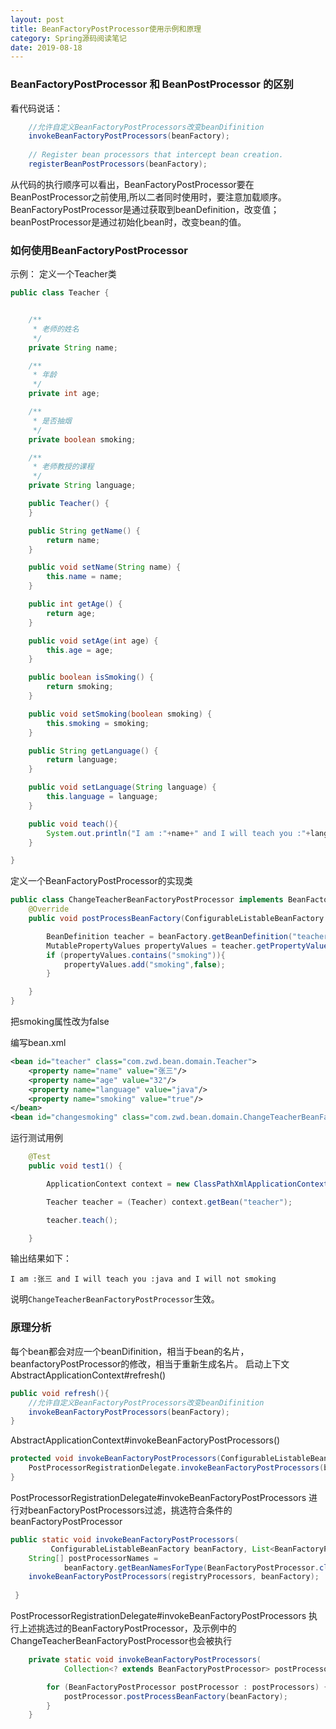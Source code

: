 ```yaml
---
layout: post
title: BeanFactoryPostProcessor使用示例和原理
category: Spring源码阅读笔记
date: 2019-08-18
---
```


### BeanFactoryPostProcessor 和 BeanPostProcessor 的区别
看代码说话：
```java
    //允许自定义BeanFactoryPostProcessors改变beanDifinition
    invokeBeanFactoryPostProcessors(beanFactory);
    
    // Register bean processors that intercept bean creation.
    registerBeanPostProcessors(beanFactory);
```
从代码的执行顺序可以看出，BeanFactoryPostProcessor要在BeanPostProcessor之前使用,所以二者同时使用时，要注意加载顺序。
BeanFactoryPostProcessor是通过获取到beanDefinition，改变值；beanPostProcessor是通过初始化bean时，改变bean的值。
### 如何使用BeanFactoryPostProcessor

示例：
定义一个Teacher类
```java
public class Teacher {


	/**
	 * 老师的姓名
	 */
	private String name;

	/**
	 * 年龄
	 */
	private int age;

	/**
	 * 是否抽烟
	 */
	private boolean smoking;

	/**
	 * 老师教授的课程
	 */
	private String language;

	public Teacher() {
	}

	public String getName() {
		return name;
	}

	public void setName(String name) {
		this.name = name;
	}

	public int getAge() {
		return age;
	}

	public void setAge(int age) {
		this.age = age;
	}

	public boolean isSmoking() {
		return smoking;
	}

	public void setSmoking(boolean smoking) {
		this.smoking = smoking;
	}

	public String getLanguage() {
		return language;
	}

	public void setLanguage(String language) {
		this.language = language;
	}

	public void teach(){
		System.out.println("I am :"+name+" and I will teach you :"+language + " and I "+(smoking?"will":"will not")+" smoking");
	}

}

```

定义一个BeanFactoryPostProcessor的实现类
```java
public class ChangeTeacherBeanFactoryPostProcessor implements BeanFactoryPostProcessor {
	@Override
	public void postProcessBeanFactory(ConfigurableListableBeanFactory beanFactory) throws BeansException {

		BeanDefinition teacher = beanFactory.getBeanDefinition("teacher");
		MutablePropertyValues propertyValues = teacher.getPropertyValues();
		if (propertyValues.contains("smoking")){
			propertyValues.add("smoking",false);
		}

	}
}

```
把smoking属性改为false

编写bean.xml
```xml
<bean id="teacher" class="com.zwd.bean.domain.Teacher">
    <property name="name" value="张三"/>
    <property name="age" value="32"/>
    <property name="language" value="java"/>
    <property name="smoking" value="true"/>
</bean>
<bean id="changesmoking" class="com.zwd.bean.domain.ChangeTeacherBeanFactoryPostProcessor"/>
```

运行测试用例
```java
	@Test
	public void test1() {

		ApplicationContext context = new ClassPathXmlApplicationContext("bean.xml");

		Teacher teacher = (Teacher) context.getBean("teacher");

		teacher.teach();

	}
```

输出结果如下：
```
I am :张三 and I will teach you :java and I will not smoking
```
说明`ChangeTeacherBeanFactoryPostProcessor`生效。

### 原理分析
每个bean都会对应一个beanDifinition，相当于bean的名片，beanfactoryPostProcessor的修改，相当于重新生成名片。
启动上下文
AbstractApplicationContext#refresh()
```java
public void refresh(){
    //允许自定义BeanFactoryPostProcessors改变beanDifinition
    invokeBeanFactoryPostProcessors(beanFactory);
}
```
AbstractApplicationContext#invokeBeanFactoryPostProcessors()
```java
protected void invokeBeanFactoryPostProcessors(ConfigurableListableBeanFactory beanFactory) {
    PostProcessorRegistrationDelegate.invokeBeanFactoryPostProcessors(beanFactory, getBeanFactoryPostProcessors());
}
```
PostProcessorRegistrationDelegate#invokeBeanFactoryPostProcessors
进行对beanFactoryPostProcessors过滤，挑选符合条件的beanFactoryPostProcessor
```java
public static void invokeBeanFactoryPostProcessors(
         ConfigurableListableBeanFactory beanFactory, List<BeanFactoryPostProcessor> beanFactoryPostProcessors) {
    String[] postProcessorNames =
            beanFactory.getBeanNamesForType(BeanFactoryPostProcessor.class, true, false); //获取BeanFactoryPostProcessor的实现类
    invokeBeanFactoryPostProcessors(registryProcessors, beanFactory);
 
 }
```
PostProcessorRegistrationDelegate#invokeBeanFactoryPostProcessors
执行上述挑选过的BeanFactoryPostProcessor，及示例中的ChangeTeacherBeanFactoryPostProcessor也会被执行
```java
	private static void invokeBeanFactoryPostProcessors(
			Collection<? extends BeanFactoryPostProcessor> postProcessors, ConfigurableListableBeanFactory beanFactory) {

		for (BeanFactoryPostProcessor postProcessor : postProcessors) {
			postProcessor.postProcessBeanFactory(beanFactory);
		}
	}
```
